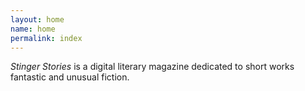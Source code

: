 ```yaml
---
layout: home
name: home
permalink: index
---
```


<i>Stinger Stories</i> is a digital literary magazine dedicated to short works fantastic and unusual fiction.